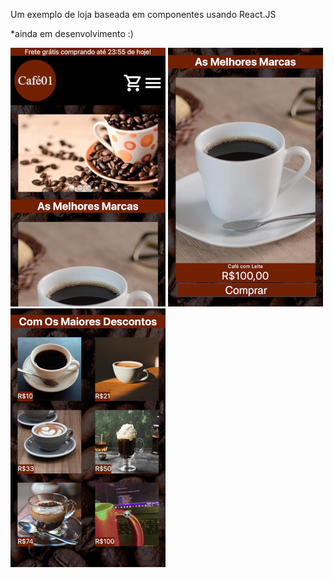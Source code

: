 Um exemplo de loja baseada em componentes usando React.JS 

*ainda em desenvolvimento :)


![Screenshot01](https://raw.githubusercontent.com/brianathayde/cafe01/main/src/screenshots/Screenshot01-33p.jpg) ![Screenshot02](https://raw.githubusercontent.com/brianathayde/cafe01/main/src/screenshots/Screenshot02-33p.jpg) ![Screenshot02](https://raw.githubusercontent.com/brianathayde/cafe01/main/src/screenshots/Screenshot03-33p.jpg)

